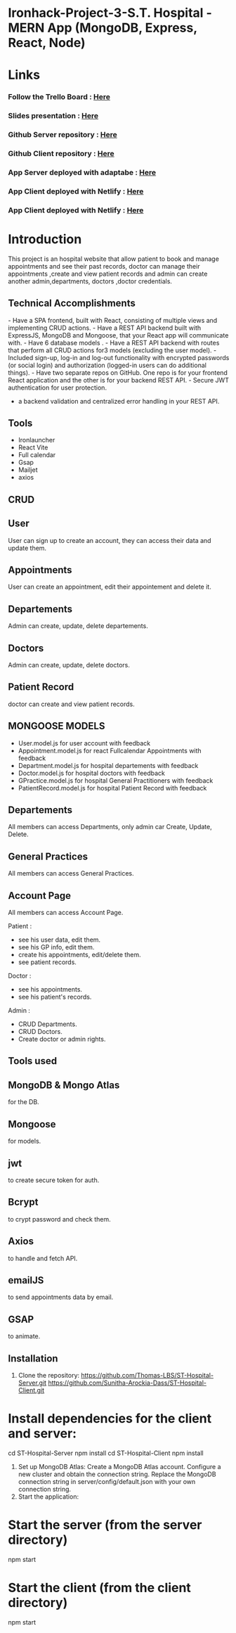 # Ironhack-Project-3-S.T. Hospital - MERN App (MongoDB, Express, React, Node)

<h1>Links</h1>

<h3>Follow the Trello Board : <a href="https://trello.com/invite/b/LJqzCzCl/ATTI2457db54afb77558ab662601bc60a286E6926B91/ironhack-project3-st-hospital" target="_blank">Here</a></h3>

<h3>Slides presentation : <a href="https://slides.com/thomaslebas/sthospital#/presentation/1" target="_blank">Here</a></h3>

<h3>Github Server repository : <a href="https://github.com/Thomas-LBS/ST-Hospital-Server.git" target="_blank" >Here</a></h3>

<h3>Github Client repository : <a href="https://github.com/Sunitha-Arockia-Dass/ST-Hospital-Client.git" target="_blank" >Here</a></h3>

<h3>App Server deployed with adaptabe : <a href="https://st-hospital-server.adaptable.app/" target="_blank">Here</a></h3>

<h3>App Client deployed with Netlify : <a href="https://6572201300d1c000a6662a33--musical-buttercream-e1a1d2.netlify.app/#/" target="_blank">Here</a></h3>

<h3>App Client deployed with Netlify : <a href="https://6572201300d1c000a6662a33--musical-buttercream-e1a1d2.netlify.app/#/" target="_blank">Here</a></h3>

<h1>Introduction</h1>
This project is an hospital website that allow patient to book and manage appointments and see their past records, doctor can manage their appointments ,create and view patient records and admin can create another admin,departments, doctors ,doctor credentials.

<h2>Technical Accomplishments</h2>
- Have a SPA frontend, built with React, consisting of multiple views and implementing CRUD actions.
- Have a REST API backend built with ExpressJS, MongoDB and Mongoose, that your React app will communicate with.
- Have 6 database models . 
- Have a REST API backend with routes that perform all CRUD actions for3 models (excluding the user model).
- Included sign-up, log-in and log-out functionality with encrypted passwords (or social login) and authorization (logged-in users can do additional things).
- Have two separate repos on GitHub. One repo is for your frontend React application and the other is for your backend REST API.
-  Secure JWT authentication for user protection.

- a backend validation and centralized error handling in your REST API.


<h2>Tools</h2>

- Ironlauncher
- React Vite
- Full calendar
- Gsap
- Mailjet
- axios


## CRUD

<h2>User</h2>
User can sign up to create an account, they can access their data and update them.

<h2>Appointments</h2>
User can create an appointment, edit their appointement and delete it.

<h2>Departements</h2>
Admin can create, update, delete departements.

<h2>Doctors</h2>
Admin can create, update, delete doctors.

<h2>Patient Record</h2>
doctor can create and view patient records.


## MONGOOSE MODELS
<ul>
  <li>User.model.js for user account with feedback</li>
  <li>Appointment.model.js for react Fullcalendar Appointments with feedback</li>
  <li>Department.model.js for hospital departements with feedback</li>
  <li>Doctor.model.js for hospital doctors with feedback</li>
  <li>GPractice.model.js for hospital General Practitioners with feedback</li>
  <li>PatientRecord.model.js for hospital Patient Record with feedback</li>
</ul>


## Departements

All members can access Departments, only admin car Create, Update, Delete.

## General Practices

All members can access General Practices.

## Account Page

All members can access Account Page.

Patient : 
  - see his user data, edit them.
  - see his GP info, edit them.
  - create his appointments, edit/delete them.
  - see patient records.

Doctor : 
  - see his appointments.
  - see his patient's records.

Admin : 
  - CRUD Departments.
  - CRUD Doctors.
  - Create doctor or admin rights.

## Tools used

<h2>MongoDB & Mongo Atlas</h2> for the DB.

<h2>Mongoose</h2> for models.

<h2>jwt</h2> to create secure token for auth.

<h2>Bcrypt</h2> to crypt password and check them.

<h2>Axios</h2> to handle and fetch API.

<h2>emailJS</h2> to send appointments data by email.

<h2>GSAP</h2> to animate.

## Installation
1. Clone the repository:
https://github.com/Thomas-LBS/ST-Hospital-Server.git
https://github.com/Sunitha-Arockia-Dass/ST-Hospital-Client.git

# Install dependencies for the client and server:
cd ST-Hospital-Server
npm install
cd ST-Hospital-Client
npm install
1. Set up MongoDB Atlas:
Create a MongoDB Atlas account.
Configure a new cluster and obtain the connection string.
Replace the MongoDB connection string in server/config/default.json with your own connection string.
2. Start the application:
# Start the server (from the server directory)
npm start
# Start the client (from the client directory)
npm start